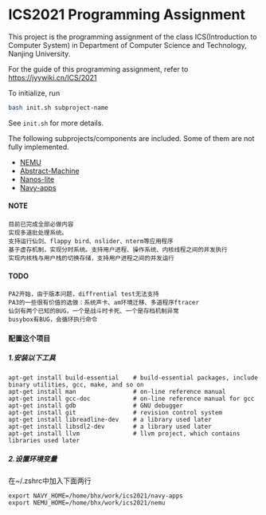 # ICS2021 Programming Assignment

This project is the programming assignment of the class ICS(Introduction to Computer System)
in Department of Computer Science and Technology, Nanjing University.

For the guide of this programming assignment,
refer to https://jyywiki.cn/ICS/2021

To initialize, run
```bash
bash init.sh subproject-name
```
See `init.sh` for more details.

The following subprojects/components are included. Some of them are not fully implemented.
* [NEMU](https://github.com/NJU-ProjectN/nemu)
* [Abstract-Machine](https://github.com/NJU-ProjectN/abstract-machine)
* [Nanos-lite](https://github.com/NJU-ProjectN/nanos-lite)
* [Navy-apps](https://github.com/NJU-ProjectN/navy-apps)

#### NOTE
```
目前已完成全部必做内容
实现多道批处理系统。
支持运行仙剑、flappy bird、nslider、nterm等应用程序
基于虚存机制，实现分时系统。支持用户进程、操作系统、内核线程之间的并发执行
实现内核栈与用户栈的切换存储，支持用户进程之间的并发运行
```
#### TODO
```
PA2开始，由于版本问题，diffrential test无法支持
PA3的一些很有价值的选做：系统声卡、am环境迁移、多道程序ftracer
仙剑有两个已知的BUG，一个是战斗时卡死、一个是存档机制异常
busybox有BUG，会循环执行命令
```

#### 配置这个项目
##### 1.安装以下工具
```shell
apt-get install build-essential    # build-essential packages, include binary utilities, gcc, make, and so on
apt-get install man                # on-line reference manual
apt-get install gcc-doc            # on-line reference manual for gcc
apt-get install gdb                # GNU debugger
apt-get install git                # revision control system
apt-get install libreadline-dev    # a library used later
apt-get install libsdl2-dev        # a library used later
apt-get install llvm               # llvm project, which contains libraries used later
```


##### 2.设置环境变量
在~/.zshrc中加入下面两行
```shell
export NAVY_HOME=/home/bhx/work/ics2021/navy-apps
export NEMU_HOME=/home/bhx/work/ics2021/nemu
```